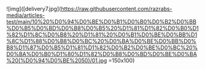 ![img]([delivery7.jpg](https://raw.githubusercontent.com/razrabs-media/articles-test/main/10%20%D0%94%D0%BE%D0%B1%D0%B0%D0%B2%D0%BB%D0%B5%D0%BD%D0%B8%D0%B5%20%D1%81%D1%82%D0%B0%D1%82%D1%8C%D0%B8%20%D1%81%20%D0%B1%D0%BE%D0%BB%D1%8C%D1%88%D0%B8%D0%BC%20%D0%BA%D0%BE%D0%BB%D0%B8%D1%87%D0%B5%D1%81%D1%82%D0%B2%D0%BE%D0%BC%20%D0%BA%D0%B0%D1%80%D1%82%D0%B8%D0%BD%D0%BE%D0%BA%20(%D0%94%D0%BE%2050)/01.jpg =150x100)
